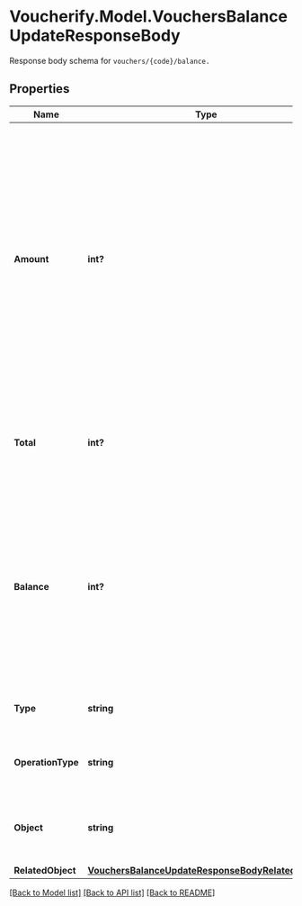 # Voucherify.Model.VouchersBalanceUpdateResponseBody
Response body schema for `vouchers/{code}/balance.`

## Properties

Name | Type | Description | Notes
------------ | ------------- | ------------- | -------------
**Amount** | **int?** | The incremental amount added (positive integer) or subtracted (negative integer) to the current balance on the gift card or loyalty card. The value is multiplied by 100 to represent 2 decimal places. For example &#x60;10000 cents&#x60; for &#x60;$100.00&#x60;. | [optional] 
**Total** | **int?** | Total income incurred over the lifespan of the gift card or loyalty card. | [optional] 
**Balance** | **int?** | The balance after adding or subtracting a specified amount. The value is multiplied by 100 to represent 2 decimal places. For example &#x60;10000 cents&#x60; for &#x60;$100.00&#x60;. | [optional] 
**Type** | **string** | The type of voucher being modified. | [optional] 
**OperationType** | **string** | The type of the operation being performed. | [optional] [default to OperationTypeEnum.MANUAL]
**Object** | **string** | The type of the object represented by JSON. Default is &#x60;balance&#x60;. | [optional] [default to ObjectEnum.Balance]
**RelatedObject** | [**VouchersBalanceUpdateResponseBodyRelatedObject**](VouchersBalanceUpdateResponseBodyRelatedObject.md) |  | [optional] 

[[Back to Model list]](../README.md#documentation-for-models) [[Back to API list]](../README.md#documentation-for-api-endpoints) [[Back to README]](../README.md)

